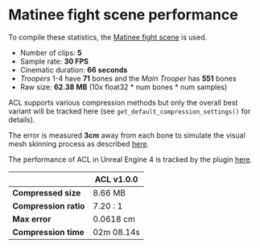 # Matinee fight scene performance

To compile these statistics, the [Matinee fight scene](http://nfrechette.github.io/2017/10/05/acl_in_ue4/) is used.

*  Number of clips: **5**
*  Sample rate: **30 FPS**
*  Cinematic duration: **66 seconds**
*  *Troopers* 1-4 have **71** bones and the *Main Trooper* has **551** bones
*  Raw size: **62.38 MB** (10x float32 * num bones * num samples)

ACL supports various compression methods but only the overall best variant will be tracked here (see `get_default_compression_settings()` for details).

The error is measured **3cm** away from each bone to simulate the visual mesh skinning process as described [here](error_metrics.md).

The performance of ACL in Unreal Engine 4 is tracked by the plugin [here](https://github.com/nfrechette/acl-ue4-plugin/blob/develop/Docs/fight_scene_performance.md).

|         | ACL v1.0.0 |
| ------- | -------- |
| **Compressed size** | 8.66 MB |
| **Compression ratio**    | 7.20 : 1 |
| **Max error**                  | 0.0618 cm |
| **Compression time**     | 02m 08.14s |

